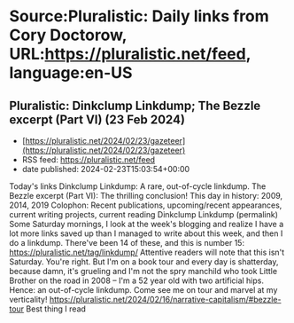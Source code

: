 # Source:Pluralistic: Daily links from Cory Doctorow, URL:https://pluralistic.net/feed, language:en-US

## Pluralistic: Dinkclump Linkdump; The Bezzle excerpt (Part VI) (23 Feb 2024)
 - [https://pluralistic.net/2024/02/23/gazeteer](https://pluralistic.net/2024/02/23/gazeteer)
 - RSS feed: https://pluralistic.net/feed
 - date published: 2024-02-23T15:03:54+00:00

Today's links Dinkclump Linkdump: A rare, out-of-cycle linkdump. The Bezzle excerpt (Part VI): The thrilling conclusion! This day in history: 2009, 2014, 2019 Colophon: Recent publications, upcoming/recent appearances, current writing projects, current reading Dinkclump Linkdump (permalink) Some Saturday mornings, I look at the week's blogging and realize I have a lot more links saved up than I managed to write about this week, and then I do a linkdump. There've been 14 of these, and this is number 15: https://pluralistic.net/tag/linkdump/ Attentive readers will note that this isn't Saturday. You're right. But I'm on a book tour and every day is shatterday, because damn, it's grueling and I'm not the spry manchild who took Little Brother on the road in 2008 &#8211; I'm a 52 year old with two artificial hips. Hence: an out-of-cycle linkdump. Come see me on tour and marvel at my verticality! https://pluralistic.net/2024/02/16/narrative-capitalism/#bezzle-tour Best thing I read 

